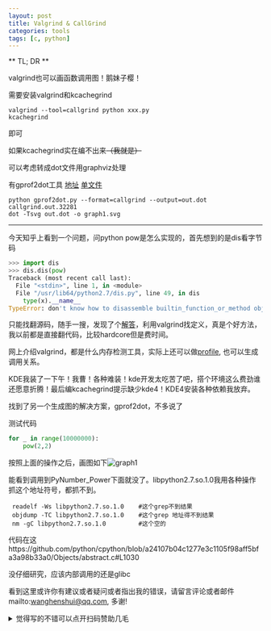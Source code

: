 ```yaml
---
layout: post
title: Valgrind & CallGrind
categories: tools
tags: [c, python]
---
```

  





** TL; DR **

valgrind也可以画函数调用图！鹅妹子樱！

需要安装valgrind和kcachegrind

```shell
valgrind --tool=callgrind python xxx.py
kcachegrind
```

即可

如果kcachegrind实在编不出来~~（我就是）~~

可以考虑转成dot文件用graphviz处理

有gprof2dot工具 [地址](https://github.com/jrfonseca/gprof2dot) [单文件](https://raw.githubusercontent.com/jrfonseca/gprof2dot/master/gprof2dot.py)

```shell
python gprof2dot.py --format=callgrind --output=out.dot  callgrind.out.32281
dot -Tsvg out.dot -o graph1.svg
```



---



今天知乎上看到一个问题，问python pow是怎么实现的，首先想到的是dis看字节码

```python
>>> import dis
>>> dis.dis(pow)
Traceback (most recent call last):
  File "<stdin>", line 1, in <module>
  File "/usr/lib64/python2.7/dis.py", line 49, in dis
    type(x).__name__
TypeError: don't know how to disassemble builtin_function_or_method objects
```

只能找翻源码，随手一搜，发现了个[解答](https://stackoverflow.com/questions/50724862/python-source-code-for-math-exponent-function?rq=1)，利用valgrind找定义，真是个好方法，我以前都是直接翻代码，比较hardcore但是费时间。

网上介绍valgrind，都是什么内存检测工具，实际上还可以做[profile](https://baptiste-wicht.com/posts/2011/09/profile-c-application-with-callgrind-kcachegrind.html), 也可以生成调用关系。



KDE我装了一下午！我曹！各种难装！kde开发太吃苦了吧，搭个环境这么费劲谁还愿意折腾！最后编kcachegrind提示缺少kde4！KDE4安装各种依赖我放弃。

找到了另一个生成图的解决方案，gprof2dot，不多说了

测试代码

```python
for _ in range(10000000):
    pow(2,2)
```



按照上面的操作之后，画图如下![graph1](https://wanghenshui.github.io/assets/graph1.svg)



能看到调用到PyNumber_Power下面就没了。libpython2.7.so.1.0我用各种操作抓这个地址符号，都抓不到。

```shell
 readelf -Ws libpython2.7.so.1.0	#这个grep不到结果
 objdump -TC libpython2.7.so.1.0	#这个grep 地址得不到结果
 nm -gC libpython2.7.so.1.0 		#这个空的
```

代码在这https://github.com/python/cpython/blob/a24107b04c1277e3c1105f98aff5bfa3a98b33a0/Objects/abstract.c#L1030

没仔细研究，应该内部调用的还是glibc

看到这里或许你有建议或者疑问或者指出我的错误，请留言评论或者邮件mailto:wanghenshui@qq.com, 多谢! 
<details>
<summary>觉得写的不错可以点开扫码赞助几毛</summary>
![微信转账](https://wanghenshui.github.io/assets/wepay.png)
</details>